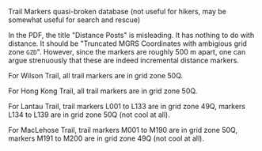 Trail Markers quasi-broken database (not useful for hikers, may be somewhat useful for search and rescue)

In the PDF, the title "Distance Posts" is misleading. It has nothing to do with distance. It should be "Truncated MGRS Coordinates with ambigious grid zone `GZD`". However, since the markers are roughly 500 m apart, one can argue strenuously that these are indeed incremental distance markers.

For Wilson Trail, all trail markers are in grid zone 50Q.

For Hong Kong Trail, all trail markers are in grid zone 50Q.

For Lantau Trail, trail markers L001 to L133 are in grid zone 49Q, markers L134 to L139 are in grid zone 50Q (not cool at all).

For MacLehose Trail, trail markers M001 to M190 are in grid zone 50Q, markers M191 to M200 are in grid zone 49Q (not cool at all).

